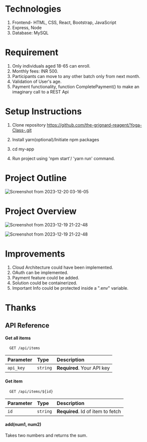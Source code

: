 # Technologies

1. Frontend- HTML, CSS, React, Bootstrap, JavaScript
2. Express, Node
3. Database: MySQL


# Requirement

1. Only individuals aged 18-65 can enroll.
2. Monthly fees: INR 500.
3. Participants can move to any other batch only from next month.
4. Validation of User's age.
5. Payment functionality, function CompletePayment() to make an imaginary call to a REST Api

# Setup Instructions

1. Clone repository
https://github.com/the-grignard-reagent/Yoga-Class-.git

2. Install yarn(optional)/Initiate npm packages

3. cd my-app

4. Run project using 'npm start'/ 'yarn run' command.



# Project Outline

 ![Screenshot from 2023-12-20 03-16-05](https://github.com/the-grignard-reagent/Yoga-Class-/assets/76035351/b70527b7-0181-4111-99ef-3c21af0f5b31)


# Project Overview

![Screenshot from 2023-12-19 21-22-48](https://github.com/the-grignard-reagent/Yoga-Class-/assets/76035351/c7dd8b9b-1c62-4c59-82a8-ba520012a42c)

![Screenshot from 2023-12-19 21-22-48](https://github.com/the-grignard-reagent/Yoga-Class-/assets/76035351/8d99f75b-d1fe-428e-98b3-ecd2ea1dc67d)


# Improvements


1. Cloud Architecture could have been implemented.
2. OAuth can be implemented.
3. Payment feature could be added.
4. Solution could be containerized.
5. Important Info could be protected inside a ".env" variable.

# Thanks
## API Reference

#### Get all items

```http
  GET /api/items
```

| Parameter | Type     | Description                |
| :-------- | :------- | :------------------------- |
| `api_key` | `string` | **Required**. Your API key |

#### Get item

```http
  GET /api/items/${id}
```

| Parameter | Type     | Description                       |
| :-------- | :------- | :-------------------------------- |
| `id`      | `string` | **Required**. Id of item to fetch |

#### add(num1, num2)

Takes two numbers and returns the sum.

